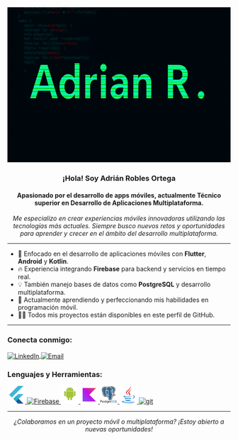 <img src="KlgDQP3 - Imgur.png" alt="Main" width="700" height="350"/>

<h3 align="center">¡Hola! Soy Adrián Robles Ortega</h3>
<h4 align="center">Apasionado por el desarrollo de apps móviles, actualmente Técnico superior en Desarrollo de Aplicaciones Multiplataforma.</h4>

<p align="center">
  <em>
    Me especializo en crear experiencias móviles innovadoras utilizando las tecnologías más actuales. Siempre busco nuevos retos y oportunidades para aprender y crecer en el ámbito del desarrollo multiplataforma.
  </em>
</p>

---

- 🚀 Enfocado en el desarrollo de aplicaciones móviles con <b>Flutter</b>, <b>Android</b> y <b>Kotlin</b>.
- 🔥 Experiencia integrando <b>Firebase</b> para backend y servicios en tiempo real.
- 💡 También manejo bases de datos como <b>PostgreSQL</b> y desarrollo multiplataforma.
- 🌱 Actualmente aprendiendo y perfeccionando mis habilidades en programación móvil.
- 👨‍💻 Todos mis proyectos están disponibles en este perfil de GitHub.

---

<h3 align="left">Conecta conmigo:</h3>
<p align="left">
  <a href="https://www.linkedin.com/in/adri%C3%A1n-robles-ortega-307670256/" target="blank">
    <img align="center" src="https://raw.githubusercontent.com/rahuldkjain/github-profile-readme-generator/master/src/images/icons/Social/linked-in-alt.svg" alt="LinkedIn" height="30" width="40" />
  </a>
  <a href="mailto:roblesadrian03@gmail.com" target="blank">
  <img align="center" src="https://raw.githubusercontent.com/rahuldkjain/github-profile-readme-generator/master/src/images/icons/Social/mail.svg" alt="Email" height="30" width="40" />
</a>
</p>

<h3 align="left">Lenguajes y Herramientas:</h3>
<p align="left">
  <!-- Tecnologías móviles (resaltadas) -->
  <a href="https://flutter.dev/" target="_blank" rel="noreferrer">
    <img src="https://raw.githubusercontent.com/devicons/devicon/master/icons/flutter/flutter-original.svg" alt="Flutter" width="40" height="40"/>
  </a>
  <a href="https://firebase.google.com/" target="_blank" rel="noreferrer">
    <img src="https://www.vectorlogo.zone/logos/firebase/firebase-icon.svg" alt="Firebase" width="40" height="40"/>
  </a>
  <a href="https://developer.android.com" target="_blank" rel="noreferrer">
    <img src="https://raw.githubusercontent.com/devicons/devicon/master/icons/android/android-original-wordmark.svg" alt="Android" width="40" height="40"/>
  </a>
  <a href="https://kotlinlang.org" target="_blank" rel="noreferrer">
    <img src="https://raw.githubusercontent.com/devicons/devicon/master/icons/kotlin/kotlin-original.svg" alt="Kotlin" width="40" height="40"/>
  </a>
  <!-- Otras tecnologías -->
  <a href="https://www.postgresql.org" target="_blank" rel="noreferrer">
    <img src="https://raw.githubusercontent.com/devicons/devicon/master/icons/postgresql/postgresql-original-wordmark.svg" alt="PostgreSQL" width="40" height="40"/>
  </a>
  <a href="https://www.java.com" target="_blank" rel="noreferrer">
    <img src="https://raw.githubusercontent.com/devicons/devicon/master/icons/java/java-original.svg" alt="Java" width="40" height="40"/>
  </a>
  <a href="https://git-scm.com/" target="_blank" rel="noreferrer">
    <img src="https://www.vectorlogo.zone/logos/git-scm/git-scm-icon.svg" alt="git" width="40" height="40"/>
  </a>
</p>

---

<p align="center">
  <i>¿Colaboramos en un proyecto móvil o multiplataforma? ¡Estoy abierto a nuevas oportunidades!</i>
</p>
